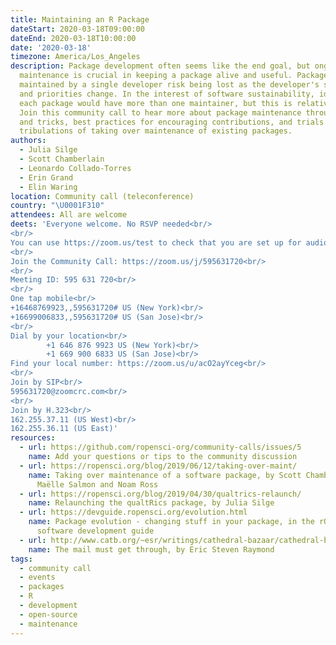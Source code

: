 ```yaml
---
title: Maintaining an R Package
dateStart: 2020-03-18T09:00:00
dateEnd: 2020-03-18T10:00:00
date: '2020-03-18'
timezone: America/Los_Angeles
description: Package development often seems like the end goal, but ongoing
  maintenance is crucial in keeping a package alive and useful. Packages
  maintained by a single developer risk being lost as the developer's situation
  and priorities change. In the interest of software sustainability, ideally 
  each package would have more than one maintainer, but this is relatively rare. 
  Join this community call to hear more about package maintenance through tips 
  and tricks, best practices for encouraging contributions, and trials and 
  tribulations of taking over maintenance of existing packages.
authors:
  - Julia Silge
  - Scott Chamberlain
  - Leonardo Collado-Torres
  - Erin Grand
  - Elin Waring
location: Community call (teleconference)
country: "\U0001F310"
attendees: All are welcome
deets: 'Everyone welcome. No RSVP needed<br/>
<br/>
You can use https://zoom.us/test to check that you are set up for audio and video<br/>
<br/>
Join the Community Call: https://zoom.us/j/595631720<br/>
<br/>
Meeting ID: 595 631 720<br/>
<br/>
One tap mobile<br/>
+16468769923,,595631720# US (New York)<br/>
+16699006833,,595631720# US (San Jose)<br/>
<br/>
Dial by your location<br/>
        +1 646 876 9923 US (New York)<br/>
        +1 669 900 6833 US (San Jose)<br/>
Find your local number: https://zoom.us/u/acO2ayYceg<br/>
<br/>
Join by SIP<br/>
595631720@zoomcrc.com<br/>
<br/>
Join by H.323<br/>
162.255.37.11 (US West)<br/>
162.255.36.11 (US East)'
resources:
  - url: https://github.com/ropensci-org/community-calls/issues/5
    name: Add your questions or tips to the community discussion
  - url: https://ropensci.org/blog/2019/06/12/taking-over-maint/
    name: Taking over maintenance of a software package, by Scott Chamberlain, 
      Maëlle Salmon and Noam Ross
  - url: https://ropensci.org/blog/2019/04/30/qualtrics-relaunch/
    name: Relaunching the qualtRics package, by Julia Silge
  - url: https://devguide.ropensci.org/evolution.html
    name: Package evolution - changing stuff in your package, in the rOpenSci 
      software development guide
  - url: http://www.catb.org/~esr/writings/cathedral-bazaar/cathedral-bazaar/ar01s02.html
    name: The mail must get through, by Eric Steven Raymond
tags:
  - community call
  - events
  - packages
  - R
  - development
  - open-source
  - maintenance
---
```

